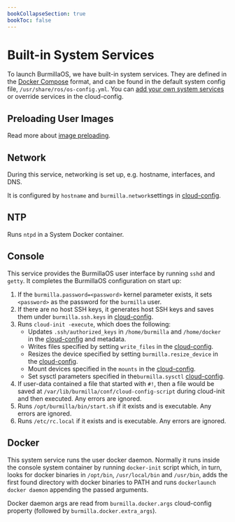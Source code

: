 ```yaml
---
bookCollapseSection: true
bookToc: false
---
```

# Built-in System Services

To launch BurmillaOS, we have built-in system services. They are defined in the [Docker Compose](https://docs.docker.com/compose/compose-file/) format, and can be found in the default system config file, `/usr/share/ros/os-config.yml`. You can [add your own system services](/docs/system-services/) or override services in the cloud-config.

## Preloading User Images

Read more about [image preloading](/docs/installation/boot-process/image-preloading/).

## Network

During this service, networking is set up, e.g. hostname, interfaces, and DNS.

It is configured by `hostname` and `burmilla.network`settings in [cloud-config](/docs/configuration/base/#cloud-config).

## NTP

Runs `ntpd` in a System Docker container.

## Console

This service provides the BurmillaOS user interface by running `sshd` and `getty`. It completes the BurmillaOS configuration on start up:

1. If the `burmilla.password=<password>` kernel parameter exists, it sets `<password>` as the password for the `burmilla` user.
2. If there are no host SSH keys, it generates host SSH keys and saves them under `burmilla.ssh.keys` in [cloud-config](/docs/configuration/base/#cloud-config).
3. Runs `cloud-init -execute`, which does the following:
   * Updates `.ssh/authorized_keys` in `/home/burmilla` and `/home/docker` in the [cloud-config](/docs/configuration/base/ssh-keys/) and metadata.
   * Writes files specified by setting `write_files` in the [cloud-config](/docs/configuration/advanced/write-files/).
   * Resizes the device specified by setting `burmilla.resize_device` in the [cloud-config](/docs/configuration/advanced/resizing-device-partition/).
   * Mount devices specified in the `mounts` in the [cloud-config](/docs/storage/additional-mounts/).
   * Set sysctl parameters specified in  the`burmilla.sysctl` [cloud-config](/docs/configuration/advanced/sysctl/).
4. If user-data contained a file that started with `#!`, then a file would be saved at `/var/lib/burmilla/conf/cloud-config-script` during cloud-init and then executed. Any errors are ignored.
5. Runs `/opt/burmilla/bin/start.sh` if it exists and is executable. Any errors are ignored.
6. Runs `/etc/rc.local` if it exists and is executable. Any errors are ignored.

## Docker

This system service runs the user docker daemon. Normally it runs inside the console system container by running `docker-init` script which, in turn, looks for docker binaries in `/opt/bin`, `/usr/local/bin` and `/usr/bin`, adds the first found directory with docker binaries to PATH and runs `dockerlaunch docker daemon` appending the passed arguments.

Docker daemon args are read from `burmilla.docker.args` cloud-config property (followed by `burmilla.docker.extra_args`).

